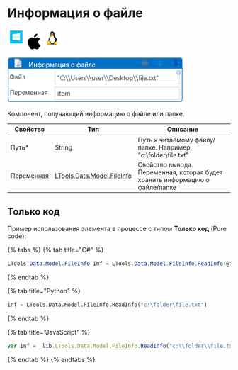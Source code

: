 # Информация о файле

![](<../../../.gitbook/assets/image (100) (1) (1) (1) (1) (1) (1) (1) (2) (38).png>)

![](<../../../.gitbook/assets/Информация о файле.png>)

Компонент, получающий информацию о файле или папке.

| Свойство   | Тип                                                                                                                           | Описание                                                                    |
| ---------- | ----------------------------------------------------------------------------------------------------------------------------- | --------------------------------------------------------------------------- |
| Путь\*     | String                                                                                                                        | Путь к читаемому файлу/папке. Например, "c:\folder\file.txt"                |
| Переменная | [LTools.Data.Model.FileInfo](https://docs.primo-rpa.ru/primo-rpa/g_elements/el_basic/els_files/tipy-dannykh/fileinfo) | Свойство вывода. Переменная, которая будет хранить информацию о файле/папке |


## Только код

Пример использования элемента в процессе с типом **Только код** (Pure code):


{% tabs %}
{% tab title="C#" %}
```csharp
LTools.Data.Model.FileInfo inf = LTools.Data.Model.FileInfo.ReadInfo(@"c:\folder\file.txt");
```
{% endtab %}

{% tab title="Python" %}
```python
inf = LTools.Data.Model.FileInfo.ReadInfo("c:\folder\file.txt")
```
{% endtab %}

{% tab title="JavaScript" %}
```javascript
var inf = _lib.LTools.Data.Model.FileInfo.ReadInfo("c:\\folder\\file.txt");
```
{% endtab %}
{% endtabs %}
